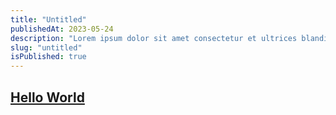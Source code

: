 ```yaml
---
title: "Untitled"
publishedAt: 2023-05-24
description: "Lorem ipsum dolor sit amet consectetur et ultrices blandit neque ege"
slug: "untitled"
isPublished: true
---
```


## [Hello World]

[Hello World]: https://github.com/gustavod5

